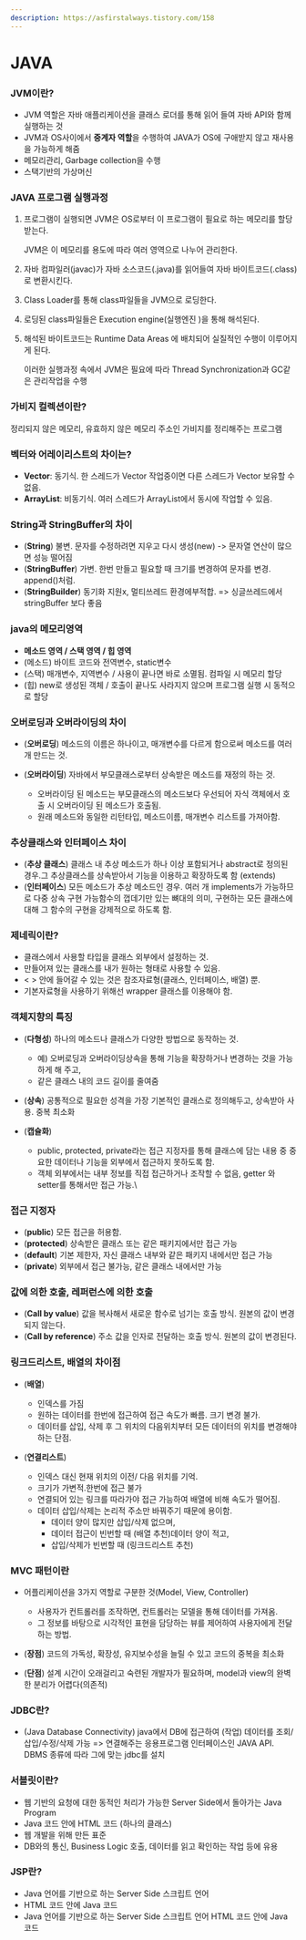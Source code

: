 ```yaml
---
description: https://asfirstalways.tistory.com/158
---
```


# JAVA

### JVM이란?

* JVM 역할은 자바 애플리케이션을 클래스 로더를 통해 읽어 들여 자바 API와 함께 실행하는 것
* JVM과 OS사이에서 **중계자 역할**을 수행하여 JAVA가 OS에 구애받지 않고 재사용을 가능하게 해줌
* 메모리관리, Garbage collection을 수행 &#x20;
* 스택기반의 가상머신



### JAVA 프로그램 실행과정

1.  프로그램이 실행되면 JVM은 OS로부터 이 프로그램이 필요로 하는 메모리를 할당받는다.

    JVM은 이 메모리를 용도에 따라 여러 영역으로 나누어 관리한다.
2. 자바 컴파일러(javac)가 자바 소스코드(.java)를 읽어들여 자바 바이트코드(.class)로 변환시킨다.
3. Class Loader를 통해 class파일들을 JVM으로 로딩한다.
4. 로딩된 class파일들은 Execution engine(실행엔진   )을 통해 해석된다.
5.  해석된 바이트코드는 Runtime Data Areas 에 배치되어 실질적인 수행이 이루어지게 된다.

    이러한 실행과정 속에서 JVM은 필요에 따라 Thread Synchronization과 GC같은 관리작업을 수행



### **가비지 컬렉션이란?**

정리되지 않은 메모리, 유효하지 않은 메모리 주소인 가비지를 정리해주는 프로그램



### **벡터와 어레이리스트의 차이는?**

* **Vector**: 동기식. 한 스레드가 Vector 작업중이면 다른 스레드가 Vector 보유할 수 없음.&#x20;
* **ArrayList**: 비동기식. 여러 스레드가 ArrayList에서 동시에 작업할 수 있음.



### **String과 StringBuffer의 차이**

* (**String**) 불변. 문자를 수정하려면 지우고 다시 생성(new) -> 문자열 연산이 많으면 성능 떨어짐
* (**StringBuffer**) 가변. 한번 만들고 필요할 때 크기를 변경하여 문자를 변경. append()처럼.
* (**StringBuilder**) 동기화 지원x, 멀티쓰레드 환경에부적합. => 싱글쓰레드에서 stringBuffer 보다 좋음



### **java의 메모리영역**

* **메소드 영역 / 스택 영역 / 힙 영역**&#x20;
* (메소드) 바이트 코드와 전역변수, static변수&#x20;
* (스택) 매개변수, 지역변수 / 사용이 끝나면 바로 소멸됨. 컴파일 시 메모리 할당&#x20;
* (힙) new로 생성된 객체 / 호출이 끝나도 사라지지 않으며 프로그램 실행 시 동적으로 할당



### **오버로딩과 오버라이딩의 차이**

*   (**오버로딩**) 메소드의 이름은 하나이고, 매개변수를 다르게 함으로써 메소드를 여러 개 만드는 것.&#x20;


* (**오버라이딩**) 자바에서 부모클래스로부터 상속받은 메소드를 재정의 하는 것.&#x20;
  * 오버라이딩 된 메소드는 부모클래스의 메소드보다 우선되어 자식 객체에서 호출 시 오버라이딩 된 메소드가 호출됨.&#x20;
  * 원래 메소드와 동일한 리턴타입, 메소드이름, 매개변수 리스트를 가져아함.



### **추상클래스와 인터페이스 차이**

* (**추상 클래스**) 클래스 내 추상 메소드가 하나 이상 포함되거나 abstract로 정의된 경우.그 추상클래스를 상속받아서 기능을 이용하고 확장하도록 함 (extends)
* (**인터페이스**) 모든 메소드가 추상 메소드인 경우. 여러 개 implements가 가능하므로 다중 상속 구현 가능함수의 껍데기만 있는 뼈대의 의미, 구현하는 모든 클래스에 대해 그 함수의 구현을 강제적으로 하도록 함.



### **제네릭이란?**

* 클래스에서 사용할 타입을 클래스 외부에서 설정하는 것.&#x20;
* 만들어져 있는 클래스를 내가 원하는 형태로 사용할 수 있음.&#x20;
* < > 안에 들어갈 수 있는 것은 참조자료형(클래스, 인터페이스, 배열) 뿐.&#x20;
* 기본자료형을 사용하기 위해선 wrapper 클래스를 이용해야 함.



### **객체지향의 특징**

*   (**다형성**) 하나의 메소드나 클래스가 다양한 방법으로 동작하는 것.&#x20;

    * 예) 오버로딩과 오버라이딩상속을 통해 기능을 확장하거나 변경하는 것을 가능하게 해 주고,&#x20;
    * 같은 클래스 내의 코드 길이를 줄여줌


*   (**상속**) 공통적으로 필요한 성격을 가장 기본적인 클래스로 정의해두고, 상속받아 사용. 중복 최소화


* (**캡슐화**)&#x20;
  * public, protected, private라는 접근 지정자를 통해 클래스에 담는 내용 중 중요한 데이터나 기능을 외부에서 접근하지 못하도록 함.&#x20;
  * 객체 외부에서는 내부 정보를 직접 접근하거나 조작할 수 없음, getter 와 setter를 통해서만 접근 가능.\


### **접근 지정자**

* (**public**) 모든 접근을 허용함.
* (**protected**) 상속받은 클래스 또는 같은 패키지에서만 접근 가능
* (**default**) 기본 제한자, 자신 클래스 내부와 같은 패키지 내에서만 접근 가능
* (**private**) 외부에서 접근 불가능, 같은 클래스 내에서만 가능



### **값에 의한 호출, 레퍼런스에 의한 호출**

* (**Call by value**) 값을 복사해서 새로운 함수로 넘기는 호출 방식. 원본의 값이 변경되지 않는다.
* (**Call by reference**) 주소 값을 인자로 전달하는 호출 방식. 원본의 값이 변경된다.



### **링크드리스트, 배열의 차이점**

*   (**배열**)&#x20;

    * 인덱스를 가짐
    * 원하는 데이터를 한번에 접근하여 접근 속도가 빠름. 크기 변경 불가.&#x20;
    * 데이터를 삽입, 삭제 후 그 위치의 다음위치부터 모든 데이터의 위치를 변경해야하는 단점.&#x20;


* (**연결리스트**)
  * &#x20;인덱스 대신 현재 위치의 이전/ 다음 위치를 기억.
  * 크기가 가변적.한번에 접근 불가
  * 연결되어 있는 링크를 따라가야 접근 가능하여 배열에 비해 속도가 떨어짐.
  * 데이터 삽입/삭제는 논리적 주소만 바꿔주기 때문에 용이함.&#x20;
    * 데이터 양이 많지만 삽입/삭제 없으며,&#x20;
    * 데이터 접근이 빈번할 때 (배열 추천)데이터 양이 적고,&#x20;
    * 삽입/삭제가 빈번할 때 (링크드리스트 추천)



### **MVC 패턴이란**

*   어플리케이션을 3가지 역할로 구분한 것(Model, View, Controller)&#x20;

    * 사용자가 컨트롤러를 조작하면, 컨트롤러는 모델을 통해 데이터를 가져옴.&#x20;
    * 그 정보를 바탕으로 시각적인 표현을 담당하는 뷰를 제어하여 사용자에게 전달하는 방법.


* (**장점**) 코드의 가독성, 확장성, 유지보수성을 늘릴 수 있고 코드의 중복을 최소화
* (**단점**) 설계 시간이 오래걸리고 숙련된 개발자가 필요하며, model과 view의 완벽한 분리가 어렵다(의존적)



### JDBC란?

* (Java Database Connectivity) java에서 DB에 접근하여 (작업) 데이터를 조회/삽입/수정/삭제 가능 => 연결해주는 응용프로그램 인터페이스인 JAVA API. DBMS 종류에 따라 그에 맞는 jdbc를 설치



### 서블릿이란?

* 웹 기반의 요청에 대한 동적인 처리가 가능한 Server Side에서 돌아가는 Java Program&#x20;
* Java 코드 안에 HTML 코드 (하나의 클래스)&#x20;
* 웹 개발을 위해 만든 표준&#x20;
* DB와의 통신, Business Logic 호출, 데이터를 읽고 확인하는 작업 등에 유용



### JSP란?

* Java 언어를 기반으로 하는 Server Side 스크립트 언어&#x20;
* HTML 코드 안에 Java 코드
* Java 언어를 기반으로 하는 Server Side 스크립트 언어 HTML 코드 안에 Java 코드&#x20;

